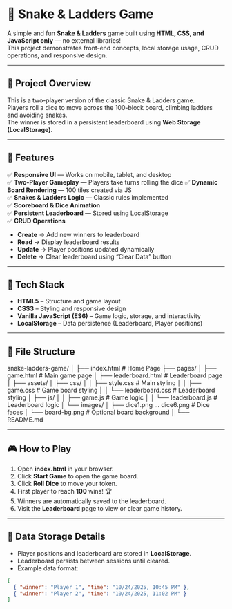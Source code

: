 # 🐍 Snake & Ladders Game

A simple and fun **Snake & Ladders** game built using **HTML, CSS, and JavaScript only** — no external libraries!  
This project demonstrates front-end concepts, local storage usage, CRUD operations, and responsive design.

---

## 🎯 Project Overview

This is a two-player version of the classic Snake & Ladders game.  
Players roll a dice to move across the 100-block board, climbing ladders and avoiding snakes.  
The winner is stored in a persistent leaderboard using **Web Storage (LocalStorage)**.

---

## 🧩 Features

✅ **Responsive UI** — Works on mobile, tablet, and desktop  
✅ **Two-Player Gameplay** — Players take turns rolling the dice
✅ **Dynamic Board Rendering** — 100 tiles created via JS  
✅ **Snakes & Ladders Logic** — Classic rules implemented  
✅ **Scoreboard & Dice Animation**  
✅ **Persistent Leaderboard** — Stored using LocalStorage  
✅ **CRUD Operations**
- **Create** → Add new winners to leaderboard  
- **Read** → Display leaderboard results  
- **Update** → Player positions updated dynamically  
- **Delete** → Clear leaderboard using “Clear Data” button  

---

## 🧱 Tech Stack

- **HTML5** – Structure and game layout  
- **CSS3** – Styling and responsive design  
- **Vanilla JavaScript (ES6)** – Game logic, storage, and interactivity  
- **LocalStorage** – Data persistence (Leaderboard, Player positions)

---

## 📁 File Structure

snake-ladders-game/
│
├── index.html # Home Page
├── pages/
│ ├── game.html # Main game page
│ ├── leaderboard.html # Leaderboard page
│
├── assets/
│ ├── css/
│ │ ├── style.css # Main styling
│ │ ├── game.css # Game board styling
│ │ └── leaderboard.css # Leaderboard styling
│ ├── js/
│ │ ├── game.js # Game logic
│ │ └── leaderboard.js # Leaderboard logic
│ └── images/
│ ├── dice1.png ... dice6.png # Dice faces
│ └── board-bg.png # Optional board background
│
└── README.md

---

## 🎮 How to Play

1. Open **index.html** in your browser.  
2. Click **Start Game** to open the game board.  
3. Click **Roll Dice** to move your token.  
4. First player to reach **100** wins! 🏆  
5. Winners are automatically saved to the leaderboard.  
6. Visit the **Leaderboard** page to view or clear game history.

---

## 🧠 Data Storage Details

- Player positions and leaderboard are stored in **LocalStorage**.
- Leaderboard persists between sessions until cleared.
- Example data format:

```json
[
  { "winner": "Player 1", "time": "10/24/2025, 10:45 PM" },
  { "winner": "Player 2", "time": "10/24/2025, 11:02 PM" }
]

